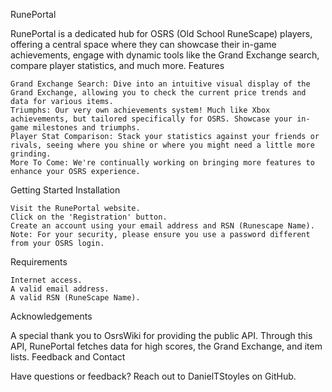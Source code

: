 RunePortal

RunePortal is a dedicated hub for OSRS (Old School RuneScape) players, offering a central space where they can showcase their in-game achievements, engage with dynamic tools like the Grand Exchange search, compare player statistics, and much more.
Features

    Grand Exchange Search: Dive into an intuitive visual display of the Grand Exchange, allowing you to check the current price trends and data for various items.
    Triumphs: Our very own achievements system! Much like Xbox achievements, but tailored specifically for OSRS. Showcase your in-game milestones and triumphs.
    Player Stat Comparison: Stack your statistics against your friends or rivals, seeing where you shine or where you might need a little more grinding.
    More To Come: We're continually working on bringing more features to enhance your OSRS experience.

Getting Started
Installation

    Visit the RunePortal website.
    Click on the 'Registration' button.
    Create an account using your email address and RSN (Runescape Name). Note: For your security, please ensure you use a password different from your OSRS login.

Requirements

    Internet access.
    A valid email address.
    A valid RSN (RuneScape Name).

Acknowledgements

A special thank you to OsrsWiki for providing the public API. Through this API, RunePortal fetches data for high scores, the Grand Exchange, and item lists.
Feedback and Contact

Have questions or feedback? Reach out to DanielTStoyles on GitHub.
